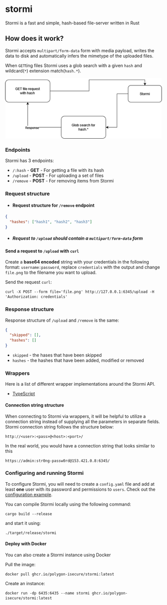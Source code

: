 # stormi

Stormi is a fast and simple, hash-based file-server written in Rust

## How does it work?

Stormi accepts `multipart/form-data` form with media payload, writes the data to disk and automatically infers the mimetype of the uploaded files.

When `GET`ting files Stormi uses a glob search with a given `hash` and wildcard(`*`) extension match(`hash.*`).

![Diagram 1](./docs/images/diagram-1.png)

### Endpoints

Stormi has 3 endpoints:

- `/:hash` - **GET** - For getting a file with its hash
- `/upload` - **POST** - For uploading a set of files
- `/remove` - **POST** - For removing items from Stormi

### Request structure

- #### Request structure for `/remove` endpoint

```json
{
  "hashes": ["hash1", "hash2", "hash3"]
}
```

- ##### Request to `/upload` should contain a `multipart/form-data` form

#### Send a request to `/upload` with `curl`

Create a **base64 encoded** string with your credentials in the following format: `username:password`, replace `credentials` with the output and change `file.png` to the filename you want to upload.

Send the request `curl`:

```shell
curl -X POST --form file='file.png' http://127.0.0.1:6345/upload -H 'Authorization: credentials'
```

### Response structure

Response structure of `/upload` and `/remove` is the same:

```json
{
  "skipped": [],
  "hashes": []
}
```

- `skipped` - the hases that have been skipped
- `hashes` - the hashes that have been added, modified or removed

### Wrappers

Here is a list of different wrapper implementations around the Stormi API.

- [TypeScript](https://github.com/polygon-isecure/stormi.ts)

#### Connection string structure

When connecting to Stormi via wrappers, it will be helpful to utilize a
connection string instead of supplying all the parameters in separate fields.
Stormi connection string follows the structure below:

```http
http://<user>:<pass>@<host>:<port>/
```

In the real world, you would have a connection string that looks similar to this

```http
https://admin:str0ng-passw0rd@153.421.0.8:6345/
```

### Configuring and running Stormi

To configure Stormi, you will need to create a `config.yaml` file and add at least **one** user with its password and permissions to `users`. Check out the [configuration example](./examples/config.example.yaml).

You can compile Stormi locally using the following command:

```shell
cargo build --release
```

and start it using:

```shell
./target/release/stormi
```

#### Deploy with Docker

You can also create a Stormi instance using Docker

Pull the image:

```shell
docker pull ghcr.io/polygon-isecure/stormi:latest
```

Create an instance:

```shell
docker run -dp 6435:6435 --name stormi ghcr.io/polygon-isecure/stormi:latest
```
